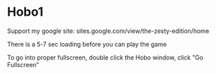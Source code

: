 # Hobo1
Support my google site: sites.google.com/view/the-zesty-edition/home

There is a 5-7 sec loading before you can play the game

To go into proper fullscreen, double click the Hobo window, click "Go Fullscreen"
